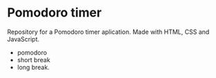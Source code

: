 # Pomodoro timer
Repository for a Pomodoro timer aplication.
Made with HTML, CSS and JavaScript.

- pomodoro
- short break
- long break.